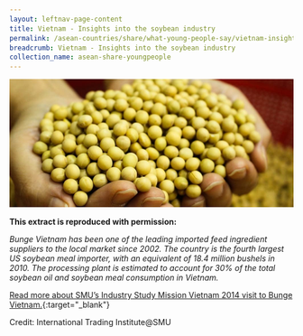 ```yaml
---
layout: leftnav-page-content
title: Vietnam - Insights into the soybean industry
permalink: /asean-countries/share/what-young-people-say/vietnam-insights-soybean-industry/
breadcrumb: Vietnam - Insights into the soybean industry
collection_name: asean-share-youngpeople
---
```


<img src="\images\asean-youngpeople\Vietnam-soybeans-industry.jpg" alt="Vietnam insights soybeans industry banner" style="width:800px;" />

**This extract is reproduced with permission:**

*Bunge Vietnam has been one of the leading imported feed ingredient suppliers to the local market since 2002. The country is the fourth largest US soybean meal importer, with an equivalent of 18.4 million bushels in 2010. The processing plant is estimated to account for 30% of the total soybean oil and soybean meal consumption in Vietnam.*

[Read more about SMU’s Industry Study Mission Vietnam 2014 visit to Bunge Vietnam.](/resources/ISM-Vietnam_compressed.pdf){:target="_blank"}

Credit: International Trading Institute@SMU


